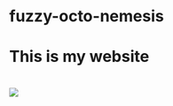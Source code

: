 # fuzzy-octo-nemesis
<h1>This is my website<h1>

</script>
<img src=http://cdn.gifbay.com/2013/09/ball_moving_on_a_penrose_triangle-86515.gif=>

